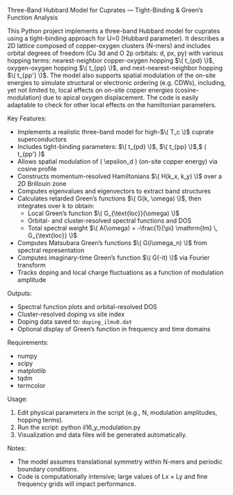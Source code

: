 Three-Band Hubbard Model for Cuprates — Tight-Binding & Green’s Function Analysis

This Python project implements a three-band Hubbard model for cuprates using a tight-binding approach for U=0 (Hubbard parameter).
It describes a 2D lattice composed of copper-oxygen clusters (N-mers) and includes orbital degrees of freedom
(Cu 3d and O 2p orbitals: d, px, py) with various hopping terms: nearest-neighbor copper-oxygen hopping $\( t_{pd} \)$,
oxygen-oxygen hopping $\( t_{pp} \)$, and next-nearest-neighbor hopping $\( t_{pp'} \)$. 
The model also supports spatial modulation of the on-site energies to simulate structural or electronic ordering (e.g. CDWs), including,
yet not limited to, local effects on on-site copper energies (cosine-modulation) due to apical oxygen displacement.
The code is easily adaptable to check for other local effects on the hamiltonian parameters.

Key Features:
- Implements a realistic three-band model for high-$\( T_c \)$ cuprate superconductors
- Includes tight-binding parameters: $\( t_{pd} \)$, $\( t_{pp} \)$,$ \( t_{pp'} \)$
- Allows spatial modulation of \( \epsilon_d \) (on-site copper energy) via cosine profile
- Constructs momentum-resolved Hamiltonians $\( H(k_x, k_y) \)$ over a 2D Brillouin zone
- Computes eigenvalues and eigenvectors to extract band structures
- Calculates retarded Green’s functions $\( G(k, \omega) \)$, then integrates over k to obtain:
  - Local Green’s function $\( G_{\text{loc}}(\omega) \)$
  - Orbital- and cluster-resolved spectral functions and DOS
  - Total spectral weight $\( A(\omega) = -\frac{1}{\pi} \mathrm{Im} \, G_{\text{loc}} \)$
- Computes Matsubara Green’s functions $\( G(i\omega_n) \)$ from spectral representation
- Computes imaginary-time Green’s function $\( G(-it) \)$ via Fourier transform
- Tracks doping and local charge fluctuations as a function of modulation amplitude

Outputs:
- Spectral function plots and orbital-resolved DOS
- Cluster-resolved doping vs site index
- Doping data saved to: `doping_ilmu0.dat`
- Optional display of Green’s function in frequency and time domains

Requirements:
- numpy
- scipy
- matplotlib
- tqdm
- termcolor

Usage:
1. Edit physical parameters in the script (e.g., N, modulation amplitudes, hopping terms).
2. Run the script:
   python il16_y_modulation.py
3. Visualization and data files will be generated automatically.

Notes:
- The model assumes translational symmetry within N-mers and periodic boundary conditions.
- Code is computationally intensive; large values of Lx × Ly and fine frequency grids will impact performance.

